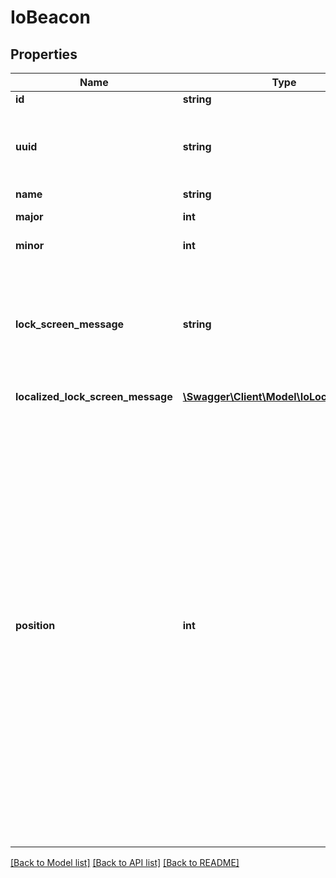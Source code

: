 # IoBeacon

## Properties
Name | Type | Description | Notes
------------ | ------------- | ------------- | -------------
**id** | **string** |  | [optional] 
**uuid** | **string** | A valid UUID that is being broadcast from your beacon. | 
**name** | **string** |  | [optional] 
**major** | **int** | Major indicator. | [optional] 
**minor** | **int** | Minor indicator. | [optional] 
**lock_screen_message** | **string** | Message to be displayed on lock screen when user is in proximity of the beacon (iOS only). | 
**localized_lock_screen_message** | [**\Swagger\Client\Model\IoLocalizedString**](IoLocalizedString.md) |  | [optional] 
**position** | **int** | Beacons will be added in order of their position, from lowest to highest. Position can be any value, E.g. 3 Beacons with positions 30, 10, 20 would be added 10 first, 20 second and 30 third.  If no position is provided and the number of beacons exceeds 10, there is no guarantee which beacon(s) would be excluded from the pass. | [optional] 

[[Back to Model list]](../../README.md#documentation-for-models) [[Back to API list]](../../README.md#documentation-for-api-endpoints) [[Back to README]](../../README.md)

